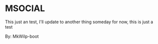 # MSOCIAL

This just an test, I'll update to another thing someday
for now, this is just a test

By: MkWilp-boot